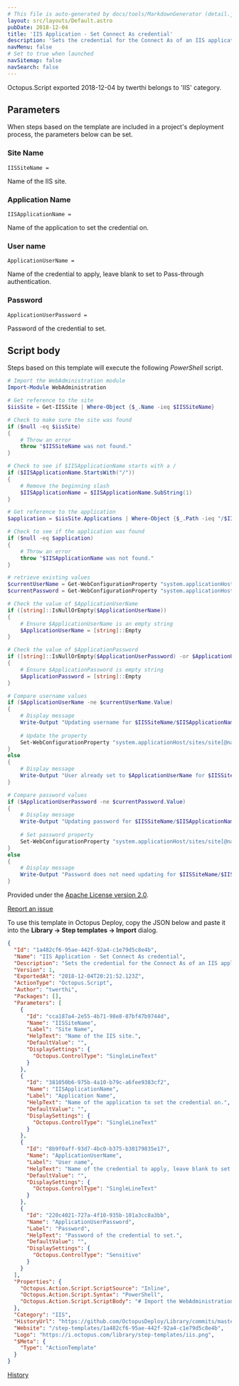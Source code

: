 ```yaml
---
# This file is auto-generated by docs/tools/MarkdownGenerator (detail.js)
layout: src/layouts/Default.astro
pubDate: 2018-12-04
title: 'IIS Application - Set Connect As credential'
description: 'Sets the credential for the Connect As of an IIS application'
navMenu: false
# Set to true when launched
navSitemap: false
navSearch: false
---
```


Octopus.Script exported 2018-12-04 by twerthi belongs to 'IIS' category.

## Parameters

When steps based on the template are included in a project's deployment process, the parameters below can be set.


<div class="param">

### Site Name

`IISSiteName = `

Name of the IIS site.

</div>
        
<div class="param">

### Application Name

`IISApplicationName = `

Name of the application to set the credential on.

</div>
        
<div class="param">

### User name

`ApplicationUserName = `

Name of the credential to apply, leave blank to set to Pass-through authentication.

</div>
        
<div class="param">

### Password

`ApplicationUserPassword = `

Password of the credential to set.

</div>
        

## Script body

Steps based on this template will execute the following *PowerShell* script.

```powershell
# Import the WebAdministration module
Import-Module WebAdministration

# Get reference to the site
$iisSite = Get-IISSite | Where-Object {$_.Name -ieq $IISSiteName}

# Check to make sure the site was found
if ($null -eq $iisSite)
{
	# Throw an error
    throw "$IISSiteName was not found."
}

# Check to see if $IISApplicationName starts with a /
if ($IISApplicationName.StartsWith("/"))
{
	# Remove the beginning slash
    $IISApplicationName = $IISApplicationName.SubString(1)
}

# Get reference to the application
$application = $iisSite.Applications | Where-Object {$_.Path -ieq "/$IISApplicationName"}

# Check to see if the application was found
if ($null -eq $application)
{
	# Throw an error
    throw "$IISApplicationName was not found."
}

# retrieve existing values
$currentUserName = Get-WebConfigurationProperty "system.applicationHost/sites/site[@name='$($iisSite.Name)']/application[@path='$($application.Path)']/virtualDirectory[@path='/']" -name username
$currentPassword = Get-WebConfigurationProperty "system.applicationHost/sites/site[@name='$($iisSite.Name)']/application[@path='$($application.Path)']/virtualDirectory[@path='/']" -name password

# Check the value of $ApplicationUserName
if ([string]::IsNullOrEmpty($ApplicationUserName))
{
    # Ensure $ApplicationUserName is an empty string
    $ApplicationUserName = [string]::Empty
}

# Check the value of $ApplicationPassword
if ([string]::IsNullOrEmpty($ApplicationUserPassword) -or $ApplicationUserName.EndsWith('$')) # Usernames ending in $ are an indication that an MSA is being used
{
	# Ensure $ApplicationPassword is empty string
    $ApplicationPassword = [string]::Empty
}

# Compare username values
if ($ApplicationUserName -ne $currentUserName.Value)
{
	# Display message
    Write-Output "Updating username for $IISSiteName/$IISApplicationName to $ApplicationUserName Connect As property"
    
	# Update the property
    Set-WebConfigurationProperty "system.applicationHost/sites/site[@name='$($iisSite.Name)']/application[@path='$($application.Path)']/virtualDirectory[@path='/']" -name username -value "$ApplicationUserName"
}
else
{
	# Display message
    Write-Output "User already set to $ApplicationUserName for $IISSiteName/$IISApplicationName Connect As property"
}

# Compare password values
if ($ApplicationUserPassword -ne $currentPassword.Value)
{
    # Display message
    Write-Output "Updating password for $IISSiteName/$IISApplicationName Connect As property"
    
    # Set password property
	Set-WebConfigurationProperty "system.applicationHost/sites/site[@name='$($iisSite.Name)']/application[@path='$($application.Path)']/virtualDirectory[@path='/']" -name password -value "$ApplicationUserPassword"
}
else
{
	# Display message
    Write-Output "Password does not need updating for $IISSiteName/$IISApplicationName Connect As property"
}

```

Provided under the [Apache License version 2.0](https://github.com/OctopusDeploy/Library/blob/master/LICENSE.txt).

[Report an issue](https://github.com/OctopusDeploy/Library/issues/new?assignees=&labels=&projects=&template=bug-report.yml&title=Issue%20with%20IIS%20Application%20-%20Set%20Connect%20As%20credential&step-template=IIS%20Application%20-%20Set%20Connect%20As%20credential)

<div class="get-json">

To use this template in Octopus Deploy, copy the JSON below and paste it into the **Library → Step templates → Import** dialog.

```json
{
  "Id": "1a482cf6-95ae-442f-92a4-c1e79d5c8e4b",
  "Name": "IIS Application - Set Connect As credential",
  "Description": "Sets the credential for the Connect As of an IIS application",
  "Version": 1,
  "ExportedAt": "2018-12-04T20:21:52.123Z",
  "ActionType": "Octopus.Script",
  "Author": "twerthi",
  "Packages": [],
  "Parameters": [
    {
      "Id": "cca187a4-2e55-4b71-98e8-87bf47b9744d",
      "Name": "IISSiteName",
      "Label": "Site Name",
      "HelpText": "Name of the IIS site.",
      "DefaultValue": "",
      "DisplaySettings": {
        "Octopus.ControlType": "SingleLineText"
      }
    },
    {
      "Id": "381050b6-975b-4a10-b79c-a6fee9383cf2",
      "Name": "IISApplicationName",
      "Label": "Application Name",
      "HelpText": "Name of the application to set the credential on.",
      "DefaultValue": "",
      "DisplaySettings": {
        "Octopus.ControlType": "SingleLineText"
      }
    },
    {
      "Id": "8b9f0aff-93d7-4bc0-b375-b30179835e17",
      "Name": "ApplicationUserName",
      "Label": "User name",
      "HelpText": "Name of the credential to apply, leave blank to set to Pass-through authentication.",
      "DefaultValue": "",
      "DisplaySettings": {
        "Octopus.ControlType": "SingleLineText"
      }
    },
    {
      "Id": "220c4021-727a-4f10-935b-101a3cc8a3bb",
      "Name": "ApplicationUserPassword",
      "Label": "Password",
      "HelpText": "Password of the credential to set.",
      "DefaultValue": "",
      "DisplaySettings": {
        "Octopus.ControlType": "Sensitive"
      }
    }
  ],
  "Properties": {
    "Octopus.Action.Script.ScriptSource": "Inline",
    "Octopus.Action.Script.Syntax": "PowerShell",
    "Octopus.Action.Script.ScriptBody": "# Import the WebAdministration module\nImport-Module WebAdministration\n\n# Get reference to the site\n$iisSite = Get-IISSite | Where-Object {$_.Name -ieq $IISSiteName}\n\n# Check to make sure the site was found\nif ($null -eq $iisSite)\n{\n\t# Throw an error\n    throw \"$IISSiteName was not found.\"\n}\n\n# Check to see if $IISApplicationName starts with a /\nif ($IISApplicationName.StartsWith(\"/\"))\n{\n\t# Remove the beginning slash\n    $IISApplicationName = $IISApplicationName.SubString(1)\n}\n\n# Get reference to the application\n$application = $iisSite.Applications | Where-Object {$_.Path -ieq \"/$IISApplicationName\"}\n\n# Check to see if the application was found\nif ($null -eq $application)\n{\n\t# Throw an error\n    throw \"$IISApplicationName was not found.\"\n}\n\n# retrieve existing values\n$currentUserName = Get-WebConfigurationProperty \"system.applicationHost/sites/site[@name='$($iisSite.Name)']/application[@path='$($application.Path)']/virtualDirectory[@path='/']\" -name username\n$currentPassword = Get-WebConfigurationProperty \"system.applicationHost/sites/site[@name='$($iisSite.Name)']/application[@path='$($application.Path)']/virtualDirectory[@path='/']\" -name password\n\n# Check the value of $ApplicationUserName\nif ([string]::IsNullOrEmpty($ApplicationUserName))\n{\n    # Ensure $ApplicationUserName is an empty string\n    $ApplicationUserName = [string]::Empty\n}\n\n# Check the value of $ApplicationPassword\nif ([string]::IsNullOrEmpty($ApplicationUserPassword) -or $ApplicationUserName.EndsWith('$')) # Usernames ending in $ are an indication that an MSA is being used\n{\n\t# Ensure $ApplicationPassword is empty string\n    $ApplicationPassword = [string]::Empty\n}\n\n# Compare username values\nif ($ApplicationUserName -ne $currentUserName.Value)\n{\n\t# Display message\n    Write-Output \"Updating username for $IISSiteName/$IISApplicationName to $ApplicationUserName Connect As property\"\n    \n\t# Update the property\n    Set-WebConfigurationProperty \"system.applicationHost/sites/site[@name='$($iisSite.Name)']/application[@path='$($application.Path)']/virtualDirectory[@path='/']\" -name username -value \"$ApplicationUserName\"\n}\nelse\n{\n\t# Display message\n    Write-Output \"User already set to $ApplicationUserName for $IISSiteName/$IISApplicationName Connect As property\"\n}\n\n# Compare password values\nif ($ApplicationUserPassword -ne $currentPassword.Value)\n{\n    # Display message\n    Write-Output \"Updating password for $IISSiteName/$IISApplicationName Connect As property\"\n    \n    # Set password property\n\tSet-WebConfigurationProperty \"system.applicationHost/sites/site[@name='$($iisSite.Name)']/application[@path='$($application.Path)']/virtualDirectory[@path='/']\" -name password -value \"$ApplicationUserPassword\"\n}\nelse\n{\n\t# Display message\n    Write-Output \"Password does not need updating for $IISSiteName/$IISApplicationName Connect As property\"\n}\n"
  },
  "Category": "IIS",
  "HistoryUrl": "https://github.com/OctopusDeploy/Library/commits/master/step-templates//opt/buildagent/work/75443764cd38076d/step-templates/iis-app-set-connect-as-credential.json",
  "Website": "/step-templates/1a482cf6-95ae-442f-92a4-c1e79d5c8e4b",
  "Logo": "https://i.octopus.com/library/step-templates/iis.png",
  "$Meta": {
    "Type": "ActionTemplate"
  }
}
```

[History](https://github.com/OctopusDeploy/Library/commits/master/step-templates/https://github.com/OctopusDeploy/Library/commits/master/step-templates//opt/buildagent/work/75443764cd38076d/step-templates/iis-app-set-connect-as-credential.json)

</div>
